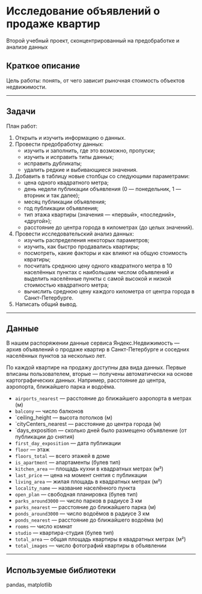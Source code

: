 # Исследование объявлений о продаже квартир

Второй учебный проект, сконцентрированный на предобработке и анализе данных

## Краткое описание

Цель работы: понять, от чего зависит рыночная стоимость объектов недвижимости.

---

## Задачи

План работ:
1. Открыть и изучить информацию о данных.
2. Провести предобработку данных:
    - изучить и заполнить, где это возможно, пропуски;
    - изучить и исправить типы данных;
    - исправить дубликаты;
    - удалить редкие и выбивающиеся значения.
3. Добавить в таблицу новые столбцы со следующими параметрами:
    - цена одного квадратного метра;
    - день недели публикации объявления (0 — понедельник, 1 — вторник и так далее);
    - месяц публикации объявления;
    - год публикации объявления;
    - тип этажа квартиры (значения — «первый», «последний», «другой»);
    - расстояние до центра города в километрах (до целых значений).
4. Провести исследовательский анализ данных:
    - изучить распределения некоторых параметров;
    - изучить, как быстро продавались квартиры;
    - посмотреть, какие факторы и как влияют на общую стоимость квратиры;
    - посчитать среднюю цену одного квадратного метра в 10 населённых пунктах с наибольшим числом объявлений и выделить населённые пункты с самой высокой и низкой стоимостью квадратного метра;
    - вычислить среднюю цену каждого километра от центра города в Санкт-Петербурге.
5. Написать общий вывод.

---

## Данные

В нашем распоряжении данные сервиса Яндекс.Недвижимость — архив объявлений о продаже квартир в Санкт-Петербурге и соседних населённых пунктов за несколько лет.

По каждой квартире на продажу доступны два вида данных. Первые вписаны пользователем, вторые — получены автоматически на основе картографических данных. Например, расстояние до центра, аэропорта, ближайшего парка и водоёма. 

* `airports_nearest` — расстояние до ближайшего аэропорта в метрах (м)
* `balcony` — число балконов
* `ceiling_height — высота потолков (м)
* `cityCenters_nearest — расстояние до центра города (м)
* `days_exposition — сколько дней было размещено объявление (от публикации до снятия)
* `first_day_exposition` — дата публикации
* `floor` — этаж
* `floors_total` — всего этажей в доме
* `is_apartment` — апартаменты (булев тип)
* `kitchen_area` — площадь кухни в квадратных метрах (м²)
* `last_price` — цена на момент снятия с публикации
* `living_area` — жилая площадь в квадратных метрах (м²)
* `locality_name` — название населённого пункта
* `open_plan` — свободная планировка (булев тип)
* `parks_around3000` — число парков в радиусе 3 км
* `parks_nearest` — расстояние до ближайшего парка (м)
* `ponds_around3000` — число водоёмов в радиусе 3 км
* `ponds_nearest` — расстояние до ближайшего водоёма (м)
* `rooms` — число комнат
* `studio` — квартира-студия (булев тип)
* `total_area` — общая площадь квартиры в квадратных метрах (м²)
* `total_images` — число фотографий квартиры в объявлении

---

## Используемые библиотеки

pandas, matplotlib

